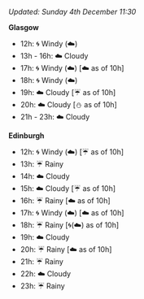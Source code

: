 *Updated: Sunday 4th December 11:30*

**Glasgow**

* 12h: :cyclone: Windy (:cloud:)
* 13h - 16h: :cloud: Cloudy
* 17h: :cyclone: Windy (:cloud:) [:cloud: as of 10h]
* 18h: :cyclone: Windy (:cloud:)
* 19h: :cloud: Cloudy [:umbrella: as of 10h]
* 20h: :cloud: Cloudy [:snowman: as of 10h]
* 21h - 23h: :cloud: Cloudy

**Edinburgh**

* 12h: :cyclone: Windy (:cloud:) [:umbrella: as of 10h]
* 13h: :umbrella: Rainy
* 14h: :cloud: Cloudy
* 15h: :cloud: Cloudy [:umbrella: as of 10h]
* 16h: :umbrella: Rainy [:cloud: as of 10h]
* 17h: :cyclone: Windy (:cloud:) [:cloud: as of 10h]
* 18h: :umbrella: Rainy [:cyclone:(:cloud:) as of 10h]
* 19h: :cloud: Cloudy
* 20h: :umbrella: Rainy [:cloud: as of 10h]
* 21h: :umbrella: Rainy
* 22h: :cloud: Cloudy
* 23h: :umbrella: Rainy
